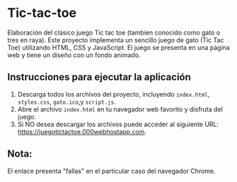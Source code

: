# Tic-tac-toe

Elaboración del clásico juego Tic tac toe (tambien conocido como gato o tres en raya).
Este proyecto implementa un sencillo juego de gato (Tic Tac Toe) utilizando HTML, CSS y JavaScript. El juego se presenta en una página web y tiene un diseño con un fondo animado.

## Instrucciones para ejecutar la aplicación

1. Descarga todos los archivos del proyecto, incluyendo `index.html`, `styles.css`, `gato.ico`,y `script.js`.
2. Abre el archivo `index.html` en tu navegador web favorito y disfruta del juego.
3. Si NO desea descargar los archivos puede acceder al siguiente URL: https://juegotictactoe.000webhostapp.com.
## Nota:
El enlace presenta "fallas" en el particular caso del navegador Chrome.
